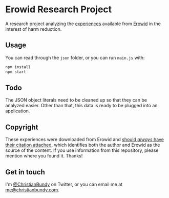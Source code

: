 # Erowid Research Project

A research project analyzing the  [experiences](http://www.erowid.org/experiences/exp_front.shtml) available from [Erowid](https://en.wikipedia.org/wiki/Erowid) in the interest of harm reduction.

## Usage

You can read through the `json` folder, or you can run `main.js` with:

```sh
npm install
npm start
```

## Todo

The JSON object literals need to be cleaned up so that they can be analyzed easier. Other than that, this data is ready to be plugged into an application.

## Copyright

These experiences were downloaded from Erowid and [should *always* have their citation attached](http://www.erowid.org/general/about/about_copyrights.shtml), which identifies both the author and Erowid as the source of the content. If you use information from this repository, please mention where you found it. Thanks!

## Get in touch

I'm [@ChristianBundy](http://twitter.com/christianbundy) on Twitter, or you can email me at [me@christianbundy.com](mailto:me@christianbundy.com).
